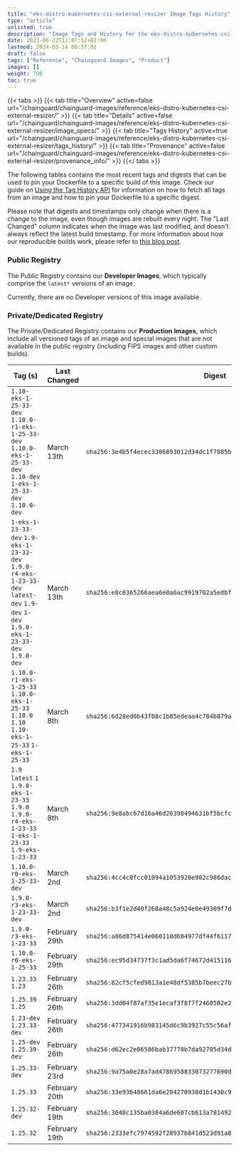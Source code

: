 ```yaml
---
title: "eks-distro-kubernetes-csi-external-resizer Image Tags History"
type: "article"
unlisted: true
description: "Image Tags and History for the eks-distro-kubernetes-csi-external-resizer Chainguard Image"
date: 2023-06-22T11:07:52+02:00
lastmod: 2024-03-14 00:37:02
draft: false
tags: ["Reference", "Chainguard Images", "Product"]
images: []
weight: 700
toc: true
---
```


{{< tabs >}}
{{< tab title="Overview" active=false url="/chainguard/chainguard-images/reference/eks-distro-kubernetes-csi-external-resizer/" >}}
{{< tab title="Details" active=false url="/chainguard/chainguard-images/reference/eks-distro-kubernetes-csi-external-resizer/image_specs/" >}}
{{< tab title="Tags History" active=true url="/chainguard/chainguard-images/reference/eks-distro-kubernetes-csi-external-resizer/tags_history/" >}}
{{< tab title="Provenance" active=false url="/chainguard/chainguard-images/reference/eks-distro-kubernetes-csi-external-resizer/provenance_info/" >}}
{{</ tabs >}}

The following tables contains the most recent tags and digests that can be used to pin your Dockerfile to a specific build of this image. Check our guide on [Using the Tag History API](/chainguard/chainguard-images/using-the-tag-history-api/) for information on how to fetch all tags from an image and how to pin your Dockerfile to a specific digest.

Please note that digests and timestamps only change when there is a change to the image, even though images are rebuilt every night. The "Last Changed" column indicates when the image was last modified, and doesn't always reflect the latest build timestamp. For more information about how our reproducible builds work, please refer to [this blog post](https://www.chainguard.dev/unchained/reproducing-chainguards-reproducible-image-builds).

### Public Registry
The Public Registry contains our **Developer Images**, which typically comprise the `latest*` versions of an image.

Currently, there are no Developer versions of this image available.

### Private/Dedicated Registry
The Private/Dedicated Registry contains our **Production Images**, which include all versioned tags of an image and special images that are not available in the public registry (including FIPS images and other custom builds).

| Tag (s)                                                                                                                                  | Last Changed  | Digest                                                                    |
|------------------------------------------------------------------------------------------------------------------------------------------|---------------|---------------------------------------------------------------------------|
|  `1.10-eks-1-25-33-dev` `1.10.0-r1-eks-1-25-33-dev` `1.10.0-eks-1-25-33-dev` `1.10-dev` `1-eks-1-25-33-dev` `1.10.0-dev`                 | March 13th    | `sha256:3e4b5f4ecec3306893012d34dc1f7885bf77f060ffffdad2cfcc11acc8e2cfbb` |
|  `1-eks-1-23-33-dev` `1.9-eks-1-23-33-dev` `1.9.0-r4-eks-1-23-33-dev` `latest-dev` `1.9-dev` `1-dev` `1.9.0-eks-1-23-33-dev` `1.9.0-dev` | March 13th    | `sha256:e8c0365266aea6e0a6ac9919702a5edbfdcaf39b536c2cfb94434bc27721884d` |
|  `1.10.0-r1-eks-1-25-33` `1.10.0-eks-1-25-33` `1.10.0` `1.10` `1.10-eks-1-25-33` `1-eks-1-25-33`                                         | March 8th     | `sha256:6d28ed0b43f08c1b85edeaa4c784b879aa275ddbb6e9993f0d5abf445abbeff2` |
|  `1.9` `latest` `1` `1.9.0-eks-1-23-33` `1.9.0` `1.9.0-r4-eks-1-23-33` `1-eks-1-23-33` `1.9-eks-1-23-33`                                 | March 8th     | `sha256:9e8abc67d16a46d26398494631bf5bcfc83d91e52c6104ef7107f0c44976bf2b` |
|  `1.10.0-r0-eks-1-25-33-dev`                                                                                                             | March 2nd     | `sha256:4cc4c8fcc01094a1053920e902c986dacf55f1f097a2ee3a48b0c6c922770681` |
|  `1.9.0-r3-eks-1-23-33-dev`                                                                                                              | March 2nd     | `sha256:b3f1e2d40f268a48c5a924e0e49309f7d56581cf1f926c1164e6483e0c52bfe9` |
|  `1.9.0-r3-eks-1-23-33`                                                                                                                  | February 29th | `sha256:a86d875414e060110d684977df44f611799e51620f055b2c3b17172bb42bedb3` |
|  `1.10.0-r0-eks-1-25-33`                                                                                                                 | February 29th | `sha256:ec95d34737f3c1ad5da6f74672d415116b662f6fcda360feca3ad3a947d129b9` |
|  `1.23.33` `1.23`                                                                                                                        | February 26th | `sha256:82cf5cfed9813a1e48df5385b7beec27b8da9f9ca4dc917d09126269b0e832c6` |
|  `1.25.39` `1.25`                                                                                                                        | February 26th | `sha256:3dd04f87af35e1ecaf3f8f7f2460502e2463bed5ef18ab537ca2132352b63e5f` |
|  `1.23-dev` `1.23.33-dev`                                                                                                                | February 26th | `sha256:477341916b983145d6c9b3927c55c56affc4840821b403a9c751e127e5eb3510` |
|  `1.25-dev` `1.25.39-dev`                                                                                                                | February 26th | `sha256:d62ec2e06586bab37778b7da92705d34da0749437447056a2c10d82525e1b8f0` |
|  `1.25.33-dev`                                                                                                                           | February 23rd | `sha256:9a75a0e28a7ad4786958833073277690d54b7997ad636f49601705f928810871` |
|  `1.25.33`                                                                                                                               | February 20th | `sha256:33e93648661da6e204270930d1b1430c919dcde0de062bfa1f4693c8e1ab9b95` |
|  `1.25.32-dev`                                                                                                                           | February 19th | `sha256:3048c135ba0384a6de607cb613a781492cc0c3e62741a5e34e647d775a576e7b` |
|  `1.25.32`                                                                                                                               | February 19th | `sha256:2333efc7974592f28937b841d523d91a8030a2578dc4677eafe253b4fa873fc6` |

